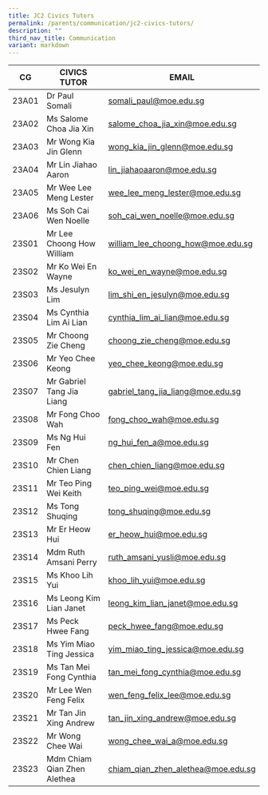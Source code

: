 ```yaml
---
title: JC2 Civics Tutors
permalink: /parents/communication/jc2-civics-tutors/
description: ""
third_nav_title: Communication
variant: markdown
---
```

| CG | CIVICS TUTOR | EMAIL |
| -------- | -------- | -------- |
| 23A01| Dr Paul Somali| somali_paul@moe.edu.sg| 
| 23A02| Ms Salome Choa Jia Xin| salome_choa_jia_xin@moe.edu.sg| 
| 23A03| Mr Wong Kia Jin Glenn| wong_kia_jin_glenn@moe.edu.sg| 
| 23A04| Mr Lin Jiahao Aaron| lin_jiahaoaaron@moe.edu.sg| 
| 23A05| Mr Wee Lee Meng Lester| wee_lee_meng_lester@moe.edu.sg| 
| 23A06| Ms Soh Cai Wen Noelle| soh_cai_wen_noelle@moe.edu.sg| 
| 23S01| Mr Lee Choong How William| william_lee_choong_how@moe.edu.sg| 
| 23S02| Mr Ko Wei En Wayne| ko_wei_en_wayne@moe.edu.sg| 
| 23S03| Ms Jesulyn Lim| lim_shi_en_jesulyn@moe.edu.sg| 
| 23S04| Ms Cynthia Lim Ai Lian| cynthia_lim_ai_lian@moe.edu.sg| 
| 23S05| Mr Choong Zie Cheng| choong_zie_cheng@moe.edu.sg| 
| 23S06| Mr Yeo Chee Keong| yeo_chee_keong@moe.edu.sg| 
| 23S07| Mr Gabriel Tang Jia Liang| gabriel_tang_jia_liang@moe.edu.sg| 
| 23S08| Mr Fong Choo Wah| fong_choo_wah@moe.edu.sg| 
| 23S09| Ms Ng Hui Fen| ng_hui_fen_a@moe.edu.sg| 
| 23S10| Mr Chen Chien Liang| chen_chien_liang@moe.edu.sg| 
| 23S11| Mr Teo Ping Wei Keith| teo_ping_wei@moe.edu.sg| 
| 23S12| Ms Tong Shuqing| tong_shuqing@moe.edu.sg| 
| 23S13| Mr Er Heow Hui| er_heow_hui@moe.edu.sg| 
| 23S14| Mdm Ruth Amsani Perry| ruth_amsani_yusli@moe.edu.sg| 
| 23S15| Ms Khoo Lih Yui | khoo_lih_yui@moe.edu.sg
| 23S16| Ms Leong Kim Lian Janet| leong_kim_lian_janet@moe.edu.sg| 
| 23S17| Ms Peck Hwee Fang| peck_hwee_fang@moe.edu.sg| 
| 23S18| Ms Yim Miao Ting Jessica| yim_miao_ting_jessica@moe.edu.sg| 
| 23S19| Ms Tan Mei Fong Cynthia| tan_mei_fong_cynthia@moe.edu.sg| 
| 23S20| Mr Lee Wen Feng Felix| wen_feng_felix_lee@moe.edu.sg| 
| 23S21| Mr Tan Jin Xing Andrew| tan_jin_xing_andrew@moe.edu.sg| 
| 23S22| Mr Wong Chee Wai| wong_chee_wai_a@moe.edu.sg| 
| 23S23| Mdm Chiam Qian Zhen Alethea| chiam_qian_zhen_alethea@moe.edu.sg|
